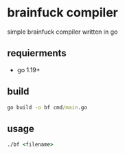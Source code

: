 # brainfuck compiler
simple brainfuck compiler written in go

## requierments
- go 1.19+

## build
```cmd
go build -o bf cmd/main.go
```

## usage
```cmd
./bf <filename>
```
